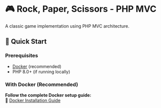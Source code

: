 # 🎮 Rock, Paper, Scissors - PHP MVC

A classic game implementation using PHP MVC architecture.

## 🚀 Quick Start

### Prerequisites
- [Docker](https://www.docker.com/get-started) (recommended)
- PHP 8.0+ (if running locally)

### With Docker (Recommended)
**Follow the complete Docker setup guide:**  
📄 [Docker Installation Guide](./README.Docker.md)

